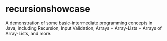 # recursionshowcase
A demonstration of some basic-intermediate programming concepts in Java, including Recursion, Input Validation, Arrays + Array-Lists + Arrays of Array-Lists, and more.
